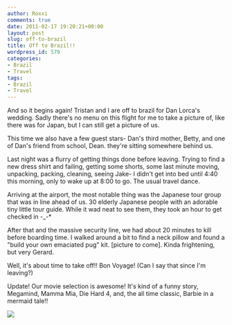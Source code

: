 ```yaml
---
author: Roxxi
comments: true
date: 2011-02-17 19:20:21+00:00
layout: post
slug: off-to-brazil
title: Off to Brazil!!
wordpress_id: 579
categories:
- Brazil
- Travel
tags:
- Brazil
- Travel
---
```


And so it begins again! Tristan and I are off to brazil for Dan Lorca's wedding. Sadly there's no menu on this flight for me to take a picture of, like there was for Japan, but I can still get a picture of us.

This time we also have a few guest stars- Dan's third mother, Betty, and one of Dan's friend from school, Dean.
they're sitting somewhere behind us.

Last night was a flurry of getting things done before leaving. Trying to find a new dress shirt and failing, getting some shorts, some last minute moving, unpacking, packing, cleaning, seeing Jake- I didn't get into bed until 4:40 this morning, only to wake up at 8:00 to go.  The usual travel dance.

Arriving at the airport, the most notable thing was the Japanese tour group that was in line ahead of us. 30 elderly Japanese people with an adorable tiny little tour guide. While it wad neat to see them, they took an hour to get checked in -_-*

After that and the massive security line, we had about 20 minutes to kill before boarding time. I walked around a bit to find a neck pillow and found a "build your own emaciated pug" kit. [picture to come]. Kinda frightening, but very Gerard.

Well, it's about time to take off!! Bon Voyage! (Can I say that since I'm leaving?)

Update! Our movie selection is awesome! It's kind of a funny story, Megamind, Mamma Mia, Die Hard 4, and, the all time classic, Barbie in a mermaid tale!!

[![](http://www.kaynne.com/blog/wp-content/uploads/2011/02/p_2048_1536_8A61D9C1-B523-4858-B6B2-344C8A292767.jpeg)](http://www.kaynne.com/blog/wp-content/uploads/2011/02/p_2048_1536_8A61D9C1-B523-4858-B6B2-344C8A292767.jpeg)

